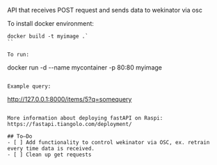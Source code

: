 API that receives POST request and sends data to wekinator via osc

To install docker environment:  
```
docker build -t myimage .`
``

To run:  
```
docker run -d --name mycontainer -p 80:80 myimage
```

Example query:  
```
http://127.0.0.1:8000/items/5?q=somequery
```

More information about deploying fastAPI on Raspi: https://fastapi.tiangolo.com/deployment/

## To–Do
- [ ] Add functionality to control wekinator via OSC, ex. retrain every time data is received.
- [ ] Clean up get requests